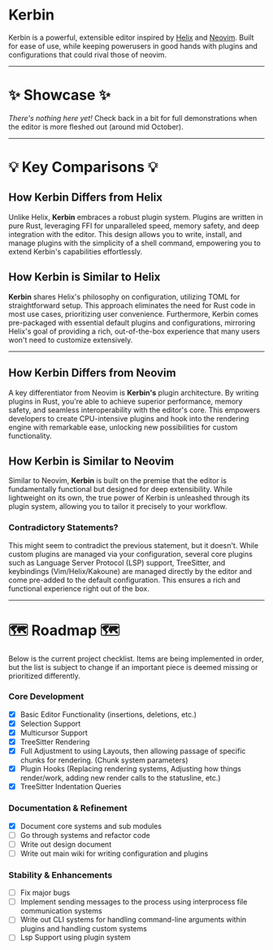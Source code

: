# Kerbin

Kerbin is a powerful, extensible editor inspired by
[Helix](https://helix-editor.com/) and [Neovim](https://neovim.io/).
Built for ease of use, while keeping powerusers 
in good hands with plugins and configurations
that could rival those of neovim.

---

# ✨ Showcase ✨

*There's nothing here yet!* 
Check back in a bit for full demonstrations
when the editor is more fleshed out (around mid October).

---

# 💡 Key Comparisons 💡

## How Kerbin Differs from **Helix**

Unlike Helix, **Kerbin** embraces a robust plugin system. Plugins
are written in pure Rust, leveraging FFI for unparalleled speed, memory
safety, and deep integration with the editor. This design allows you
to write, install, and manage plugins with the simplicity of a shell
command, empowering you to extend Kerbin's capabilities effortlessly.

## How Kerbin is Similar to **Helix**

**Kerbin** shares Helix's philosophy on configuration, utilizing TOML for
straightforward setup. This approach eliminates the need for Rust code in
most use cases, prioritizing user convenience. Furthermore,
Kerbin comes pre-packaged with essential default plugins and
configurations, mirroring Helix's goal of providing a rich,
out-of-the-box experience that many users won't need to customize
extensively.

---

## How Kerbin Differs from **Neovim**

A key differentiator from Neovim is **Kerbin's** plugin architecture.
By writing plugins in Rust, you're able to achieve superior performance, memory
safety\, and seamless interoperability with the editor's core. This
empowers developers to create CPU-intensive plugins and hook into the
rendering engine with remarkable ease, unlocking new possibilities for
custom functionality.

## How Kerbin is Similar to **Neovim**

Similar to Neovim, **Kerbin** is built on the premise that the editor
is fundamentally functional but designed for deep extensibility. While
lightweight on its own, the true power of Kerbin is unleashed through
its plugin system, allowing you to tailor it precisely to your workflow.

### Contradictory Statements?

This might seem to contradict the previous statement, but it doesn't.
While custom plugins are managed via your configuration, several core
plugins such as Language Server Protocol (LSP) support, TreeSitter,
and keybindings (Vim/Helix/Kakoune) are managed directly by the editor
and come pre-added to the default configuration. This ensures a rich
and functional experience right out of the box.

---

# 🗺️ Roadmap 🗺️

Below is the current project checklist. Items are being implemented in
order, but the list is subject to change if an important piece is
deemed missing or prioritized differently.

### Core Development
*   [x] Basic Editor Functionality (insertions, deletions, etc.)
*   [x] Selection Support
*   [x] Multicursor Support
*   [x] TreeSitter Rendering
*   [x] Full Adjustment to using Layouts, then allowing passage of
    specific chunks for rendering. (Chunk system parameters)
*   [x] Plugin Hooks (Replacing rendering systems, Adjusting how
    things render/work, adding new render calls to the statusline, etc.)
*   [x] TreeSitter Indentation Queries

### Documentation & Refinement
*   [x] Document core systems and sub modules
*   [ ] Go through systems and refactor code
*   [ ] Write out design document
*   [ ] Write out main wiki for writing configuration and plugins

### Stability & Enhancements
*   [ ] Fix major bugs
*   [ ] Implement sending messages to the process using interprocess
    file communication systems
*   [ ] Write out CLI systems for handling command-line arguments
    within plugins and handling custom systems
*   [ ] Lsp Support using plugin system
